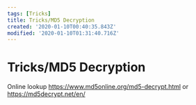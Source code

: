 ```yaml
---
tags: [Tricks]
title: Tricks/MD5 Decryption
created: '2020-01-10T00:40:35.843Z'
modified: '2020-01-10T01:31:40.716Z'
---
```


# Tricks/MD5 Decryption
Online lookup https://www.md5online.org/md5-decrypt.html or https://md5decrypt.net/en/
